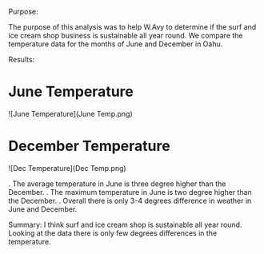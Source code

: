 Purpose:

The purpose of this analysis was to help W.Avy to determine if the surf and ice cream shop business is sustainable all year round. 
We compare the temperature data for the months of June and December in Oahu.

Results:
# June Temperature
![June Temperature](June Temp.png)

# December Temperature
![Dec Temperature](Dec Temp.png)

. The average temperature in June is three degree higher than the December.
. The maximum temperature in June is two degree higher than the December.
. Overall there is only 3-4 degrees difference in weather in June and December.

Summary:
I think surf and ice cream shop is sustainable all year round. Looking at the data there is only few degrees differences in the temperature. 